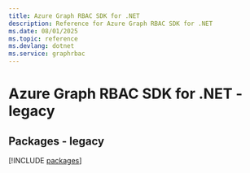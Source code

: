 ```yaml
---
title: Azure Graph RBAC SDK for .NET
description: Reference for Azure Graph RBAC SDK for .NET
ms.date: 08/01/2025
ms.topic: reference
ms.devlang: dotnet
ms.service: graphrbac
---
```

# Azure Graph RBAC SDK for .NET - legacy
## Packages - legacy
[!INCLUDE [packages](graph-rbac-index.md)]